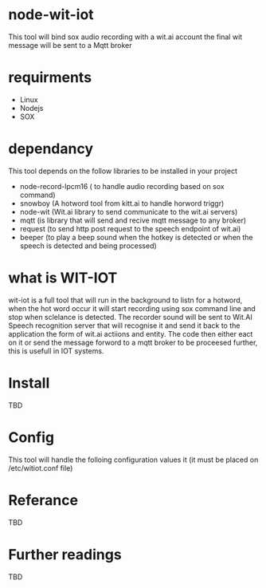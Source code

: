 # node-wit-iot
This tool will bind sox audio recording with a wit.ai account the final wit message will be sent to a Mqtt broker

# requirments
*   Linux
*   Nodejs
*   SOX

# dependancy
This tool depends on the follow libraries to be installed in your project
 *   node-record-lpcm16 ( to handle audio recording based on sox command)
 *   snowboy (A hotword tool from kitt.ai to handle horword triggr)  
 *   node-wit (Wit.ai library to send communicate to the wit.ai servers)
 *   mqtt (is library that will send and recive mqtt message to any broker)
 *   request (to send http post request to the speech endpoint of wit.ai)
 *   beeper (to play a beep sound when the hotkey is detected or when the speech is detected and being processed)

# what is WIT-IOT
wit-iot is a full tool that will run in the background to listn for a hotword, when the hot word occur it will start recording using sox command line and stop when sclelance is detected. 
The recorder sound will be sent to Wit.AI Speech recognition server that will recognise it and send it back to the application the form of wit.ai actiions and entity.
The code then either eact on it or send the message forword to a mqtt broker to be proceesed further, this is usefull in IOT systems.

# Install
TBD


# Config
This tool will handle the folloing configuration values it (it must be placed on /etc/witiot.conf file)

# Referance
TBD

# Further readings
TBD

